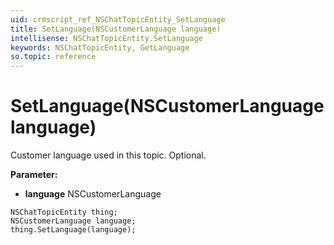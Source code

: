 ```yaml
---
uid: crmscript_ref_NSChatTopicEntity_SetLanguage
title: SetLanguage(NSCustomerLanguage language)
intellisense: NSChatTopicEntity.SetLanguage
keywords: NSChatTopicEntity, GetLanguage
so.topic: reference
---
```


# SetLanguage(NSCustomerLanguage language)

Customer language used in this topic. Optional.

**Parameter:** 
* **language** NSCustomerLanguage

```crmscript
NSChatTopicEntity thing;
NSCustomerLanguage language;
thing.SetLanguage(language);
```

